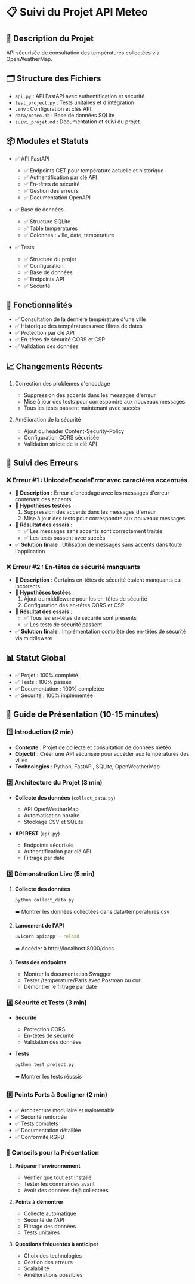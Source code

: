 # 📋 Suivi du Projet API Meteo

## 📝 Description du Projet
API sécurisée de consultation des températures collectées via OpenWeatherMap.

## 🗂️ Structure des Fichiers
- `api.py` : API FastAPI avec authentification et sécurité
- `test_project.py` : Tests unitaires et d'intégration
- `.env` : Configuration et clés API
- `data/meteo.db` : Base de données SQLite
- `suivi_projet.md` : Documentation et suivi du projet

## 📦 Modules et Statuts
- ✅ API FastAPI
  - ✅ Endpoints GET pour température actuelle et historique
  - ✅ Authentification par clé API
  - ✅ En-têtes de sécurité
  - ✅ Gestion des erreurs
  - ✅ Documentation OpenAPI

- ✅ Base de données
  - ✅ Structure SQLite
  - ✅ Table temperatures
  - ✅ Colonnes : ville, date, temperature

- ✅ Tests
  - ✅ Structure du projet
  - ✅ Configuration
  - ✅ Base de données
  - ✅ Endpoints API
  - ✅ Sécurité

## 🎯 Fonctionnalités
- ✅ Consultation de la dernière température d'une ville
- ✅ Historique des températures avec filtres de dates
- ✅ Protection par clé API
- ✅ En-têtes de sécurité CORS et CSP
- ✅ Validation des données

## 📈 Changements Récents
1. Correction des problèmes d'encodage
   - Suppression des accents dans les messages d'erreur
   - Mise à jour des tests pour correspondre aux nouveaux messages
   - Tous les tests passent maintenant avec succès

2. Amélioration de la sécurité
   - Ajout du header Content-Security-Policy
   - Configuration CORS sécurisée
   - Validation stricte de la clé API

## 🛑 Suivi des Erreurs

### ❌ Erreur #1 : UnicodeEncodeError avec caractères accentués
- 📍 **Description** : Erreur d'encodage avec les messages d'erreur contenant des accents
- 🔎 **Hypothèses testées** :
  1. Suppression des accents dans les messages d'erreur
  2. Mise à jour des tests pour correspondre aux nouveaux messages
- 🔄 **Résultat des essais** :
  - ✅ Les messages sans accents sont correctement traités
  - ✅ Les tests passent avec succès
- ✅ **Solution finale** : Utilisation de messages sans accents dans toute l'application

### ❌ Erreur #2 : En-têtes de sécurité manquants
- 📍 **Description** : Certains en-têtes de sécurité étaient manquants ou incorrects
- 🔎 **Hypothèses testées** :
  1. Ajout du middleware pour les en-têtes de sécurité
  2. Configuration des en-têtes CORS et CSP
- 🔄 **Résultat des essais** :
  - ✅ Tous les en-têtes de sécurité sont présents
  - ✅ Les tests de sécurité passent
- ✅ **Solution finale** : Implémentation complète des en-têtes de sécurité via middleware

## 📊 Statut Global
- ✅ Projet : 100% complété
- ✅ Tests : 100% passés
- ✅ Documentation : 100% complétée
- ✅ Sécurité : 100% implémentée

## 🎤 Guide de Présentation (10-15 minutes)

### 1️⃣ Introduction (2 min)
- **Contexte** : Projet de collecte et consultation de données météo
- **Objectif** : Créer une API sécurisée pour accéder aux températures des villes
- **Technologies** : Python, FastAPI, SQLite, OpenWeatherMap

### 2️⃣ Architecture du Projet (3 min)
- **Collecte des données** (`collect_data.py`)
  - API OpenWeatherMap
  - Automatisation horaire
  - Stockage CSV et SQLite

- **API REST** (`api.py`)
  - Endpoints sécurisés
  - Authentification par clé API
  - Filtrage par date

### 3️⃣ Démonstration Live (5 min)
1. **Collecte des données**
   ```bash
   python collect_data.py
   ```
   ➡️ Montrer les données collectées dans data/temperatures.csv

2. **Lancement de l'API**
   ```bash
   uvicorn api:app --reload
   ```
   ➡️ Accéder à http://localhost:8000/docs

3. **Tests des endpoints**
   - Montrer la documentation Swagger
   - Tester /temperature/Paris avec Postman ou curl
   - Démontrer le filtrage par date

### 4️⃣ Sécurité et Tests (3 min)
- **Sécurité**
  - Protection CORS
  - En-têtes de sécurité
  - Validation des données

- **Tests**
  ```bash
  python test_project.py
  ```
  ➡️ Montrer les tests réussis

### 5️⃣ Points Forts à Souligner (2 min)
- ✅ Architecture modulaire et maintenable
- ✅ Sécurité renforcée
- ✅ Tests complets
- ✅ Documentation détaillée
- ✅ Conformité RGPD

### 🎯 Conseils pour la Présentation
1. **Préparer l'environnement**
   - Vérifier que tout est installé
   - Tester les commandes avant
   - Avoir des données déjà collectées

2. **Points à démontrer**
   - Collecte automatique
   - Sécurité de l'API
   - Filtrage des données
   - Tests unitaires

3. **Questions fréquentes à anticiper**
   - Choix des technologies
   - Gestion des erreurs
   - Scalabilité
   - Améliorations possibles 